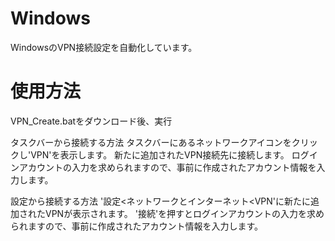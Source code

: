 # Windows
WindowsのVPN接続設定を自動化しています。

# 使用方法
VPN_Create.batをダウンロード後、実行

タスクバーから接続する方法
タスクバーにあるネットワークアイコンをクリックし'VPN'を表示します。
新たに追加されたVPN接続先に接続します。
ログインアカウントの入力を求められますので、事前に作成されたアカウント情報を入力します。

設定から接続する方法
'設定<ネットワークとインターネット<VPN'に新たに追加されたVPNが表示されます。
'接続'を押すとログインアカウントの入力を求められますので、事前に作成されたアカウント情報を入力します。
